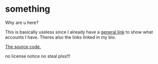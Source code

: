 # something

Why are u here?

This is basically useless since I already have a [general link](https://solo.to/superpenguin) to show what accounts I have.
Theres also the links linked in my bio.

[The source code.](https://github.com/CoolPenguin27/coolpenguin27.github.io)

no license notice no steal plss!!!
